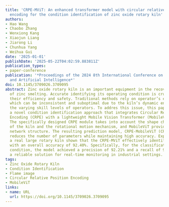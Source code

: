 ```yaml
---
title: 'CRPE-MViT: An enhanced transformer model with circular relative positional
  encoding for the condition identification of zinc oxide rotary kiln'
authors:
- Hao Wang
- Chaobo Zhang
- Wenxiong Kang
- Xiaojun Liang
- Jiarong Li
- Chunhua Yang
- Weihua Gui
date: '2025-01-01'
publishDate: '2025-05-22T04:02:59.883811Z'
publication_types:
- paper-conference
publication: '*Proceedings of the 2024 8th International Conference on Computer Science
  and Artificial Intelligence*'
doi: 10.1145/3709026.3709095
abstract: Zinc oxide rotary kiln is an important equipment in the recovery process
  of zinc smelting. Accurate identifying its operating condition is crucial to ensure
  their efficiency and safety. Traditional methods rely on operator’s experience,
  which can be inconsistent and suboptimal due to the kiln’s dynamic environment and
  the varying skill levels of operators. To addres this issue, this paper introduces
  a novel condition identification approach that integrates Circular Relative Positional
  Encoding (CRPE) with a lightweight Mobile Vision Transformer (MobileViT) network.
  The specifically designed CRPE module takes into account the shape characteristics
  of the kiln and the rotational motion mechanism, and MobileViT provides a lightweight
  network structure. The resulting prediction model, CRPE-MobileViT (CRPE-MViT), significantly
  reduces the number of parameters while maintaining high accuracy. Experiments on
  a real large rotary kiln shown that the CRPE-MViT effectively identifies kiln conditions
  with an overall accuracy of 92.40%. Specifically, for the classification of normal-fired
  condition, the model achieved a precision of 92.21% and a recall of 97.25%, providing
  a reliable solution for real-time monitoring in industrial settings.
tags:
- Zinc Oxide Rotary Kiln
- Condition Identification
- Flame image
- Circular Relative Position Encoding
- MobileViT
links:
- name: URL
  url: https://doi.org/10.1145/3709026.3709095
---
```

